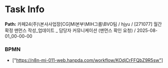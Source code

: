 # Task Info

**Path:** 카페24(주)\본사사업장\[CG]MI본부\MIH그룹\BVO팀 / hjyu / [271077] 월간 확정 맨먼스 작성_업데이트 _ 담당자 커뮤니케이션 (맨먼스 확인 요청) / 2025-08-01_00-00-00

### BPMN
- ["https://n8n-mi-011-web.hanpda.com/workflow/KOdjCrFFQbZ9R5sw"]

